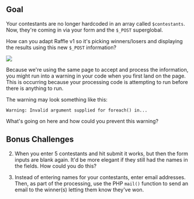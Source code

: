 ## Goal

Your contestants are no longer hardcoded in an array called `$contestants`. Now, they're coming in via your form and the `$_POST` superglobal.

How can you adapt Raffle v1 so it's picking winners/losers and displaying the results using this new `$_POST` information?

<img src='http://making-the-internet.s3.amazonaws.com/php-raffle-v2.png'>

Because we're using the same page to accept and process the information, you might run into a warning in your code when you first land on the page. This is occurring because your processing code is attempting to run before there is anything to run.

The warning may look something like this:

	Warning: Invalid argument supplied for foreach() in...

What's going on here and how could you prevent this warning?

## Bonus Challenges

2. When you enter 5 contestants and hit submit it works, but then the form inputs are blank again. It'd be more elegant if they still had the names in the fields. How could you do this?

3. Instead of entering names for your contestants, enter email addresses. Then, as part of the processing, use the PHP `mail()` function to send an email to the winner(s) letting them know they've won.